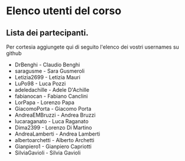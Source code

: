 # Elenco utenti del corso

## Lista dei partecipanti.

Per cortesia aggiungete qui di seguito l'elenco dei vostri usernames su github

- DrBenghi - Claudio Benghi
- saragusme - Sara Gusmeroli
- Letizia2699 - Letizia Mauri
- LuPo98 - Luca Pozzi
- adeledachille - Adele D'Achille
- fabianocan - Fabiano Canclini
- LorPapa - Lorenzo Papa
- GiacomoPorta - Giacomo Porta
- AndreaEMBruzzi - Andrea Bruzzi
- lucaraganato - Luca Raganato
- Dima2399 - Lorenzo Di Martino
- AndreaLamberti - Andrea Lamberti
- albertoarchetti - Alberto Archetti
- Gianpiero1 - Gianpiero Capriotti 
- SilviaGavioli - Silvia Gavioli
